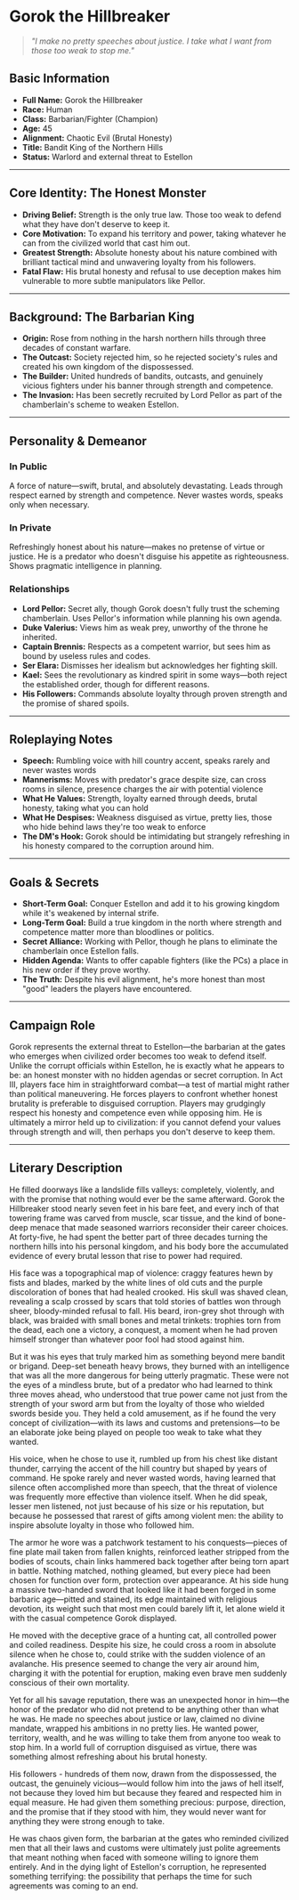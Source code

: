 # Gorok the Hillbreaker

> *"I make no pretty speeches about justice. I take what I want from those too weak to stop me."*

## Basic Information

- **Full Name:** Gorok the Hillbreaker
- **Race:** Human
- **Class:** Barbarian/Fighter (Champion)
- **Age:** 45
- **Alignment:** Chaotic Evil (Brutal Honesty)
- **Title:** Bandit King of the Northern Hills
- **Status:** Warlord and external threat to Estellon

---

## Core Identity: The Honest Monster

- **Driving Belief:** Strength is the only true law. Those too weak to defend what they have don't deserve to keep it.
- **Core Motivation:** To expand his territory and power, taking whatever he can from the civilized world that cast him out.
- **Greatest Strength:** Absolute honesty about his nature combined with brilliant tactical mind and unwavering loyalty from his followers.
- **Fatal Flaw:** His brutal honesty and refusal to use deception makes him vulnerable to more subtle manipulators like Pellor.

---

## Background: The Barbarian King

- **Origin:** Rose from nothing in the harsh northern hills through three decades of constant warfare.
- **The Outcast:** Society rejected him, so he rejected society's rules and created his own kingdom of the dispossessed.
- **The Builder:** United hundreds of bandits, outcasts, and genuinely vicious fighters under his banner through strength and competence.
- **The Invasion:** Has been secretly recruited by Lord Pellor as part of the chamberlain's scheme to weaken Estellon.

---

## Personality & Demeanor

### In Public
A force of nature—swift, brutal, and absolutely devastating. Leads through respect earned by strength and competence. Never wastes words, speaks only when necessary.

### In Private
Refreshingly honest about his nature—makes no pretense of virtue or justice. He is a predator who doesn't disguise his appetite as righteousness. Shows pragmatic intelligence in planning.

### Relationships

- **Lord Pellor:** Secret ally, though Gorok doesn't fully trust the scheming chamberlain. Uses Pellor's information while planning his own agenda.
- **Duke Valerius:** Views him as weak prey, unworthy of the throne he inherited.
- **Captain Brennis:** Respects as a competent warrior, but sees him as bound by useless rules and codes.
- **Ser Elara:** Dismisses her idealism but acknowledges her fighting skill.
- **Kael:** Sees the revolutionary as kindred spirit in some ways—both reject the established order, though for different reasons.
- **His Followers:** Commands absolute loyalty through proven strength and the promise of shared spoils.

---

## Roleplaying Notes

- **Speech:** Rumbling voice with hill country accent, speaks rarely and never wastes words
- **Mannerisms:** Moves with predator's grace despite size, can cross rooms in silence, presence charges the air with potential violence  
- **What He Values:** Strength, loyalty earned through deeds, brutal honesty, taking what you can hold
- **What He Despises:** Weakness disguised as virtue, pretty lies, those who hide behind laws they're too weak to enforce
- **The DM's Hook:** Gorok should be intimidating but strangely refreshing in his honesty compared to the corruption around him.

---

## Goals & Secrets

- **Short-Term Goal:** Conquer Estellon and add it to his growing kingdom while it's weakened by internal strife.
- **Long-Term Goal:** Build a true kingdom in the north where strength and competence matter more than bloodlines or politics.
- **Secret Alliance:** Working with Pellor, though he plans to eliminate the chamberlain once Estellon falls.
- **Hidden Agenda:** Wants to offer capable fighters (like the PCs) a place in his new order if they prove worthy.
- **The Truth:** Despite his evil alignment, he's more honest than most "good" leaders the players have encountered.

---

## Campaign Role

Gorok represents the external threat to Estellon—the barbarian at the gates who emerges when civilized order becomes too weak to defend itself. Unlike the corrupt officials within Estellon, he is exactly what he appears to be: an honest monster with no hidden agendas or secret corruption. In Act III, players face him in straightforward combat—a test of martial might rather than political maneuvering. He forces players to confront whether honest brutality is preferable to disguised corruption. Players may grudgingly respect his honesty and competence even while opposing him. He is ultimately a mirror held up to civilization: if you cannot defend your values through strength and will, then perhaps you don't deserve to keep them.

---

## Literary Description

He filled doorways like a landslide fills valleys: completely, violently, and with the promise that nothing would ever be the same afterward. Gorok the Hillbreaker stood nearly seven feet in his bare feet, and every inch of that towering frame was carved from muscle, scar tissue, and the kind of bone-deep menace that made seasoned warriors reconsider their career choices. At forty-five, he had spent the better part of three decades turning the northern hills into his personal kingdom, and his body bore the accumulated evidence of every brutal lesson that rise to power had required.

His face was a topographical map of violence: craggy features hewn by fists and blades, marked by the white lines of old cuts and the purple discoloration of bones that had healed crooked. His skull was shaved clean, revealing a scalp crossed by scars that told stories of battles won through sheer, bloody-minded refusal to fall. His beard, iron-grey shot through with black, was braided with small bones and metal trinkets: trophies torn from the dead, each one a victory, a conquest, a moment when he had proven himself stronger than whatever poor fool had stood against him.

But it was his eyes that truly marked him as something beyond mere bandit or brigand. Deep-set beneath heavy brows, they burned with an intelligence that was all the more dangerous for being utterly pragmatic. These were not the eyes of a mindless brute, but of a predator who had learned to think three moves ahead, who understood that true power came not just from the strength of your sword arm but from the loyalty of those who wielded swords beside you. They held a cold amusement, as if he found the very concept of civilization—with its laws and customs and pretensions—to be an elaborate joke being played on people too weak to take what they wanted.

His voice, when he chose to use it, rumbled up from his chest like distant thunder, carrying the accent of the hill country but shaped by years of command. He spoke rarely and never wasted words, having learned that silence often accomplished more than speech, that the threat of violence was frequently more effective than violence itself. When he did speak, lesser men listened, not just because of his size or his reputation, but because he possessed that rarest of gifts among violent men: the ability to inspire absolute loyalty in those who followed him.

The armor he wore was a patchwork testament to his conquests—pieces of fine plate mail taken from fallen knights, reinforced leather stripped from the bodies of scouts, chain links hammered back together after being torn apart in battle. Nothing matched, nothing gleamed, but every piece had been chosen for function over form, protection over appearance. At his side hung a massive two-handed sword that looked like it had been forged in some barbaric age—pitted and stained, its edge maintained with religious devotion, its weight such that most men could barely lift it, let alone wield it with the casual competence Gorok displayed.

He moved with the deceptive grace of a hunting cat, all controlled power and coiled readiness. Despite his size, he could cross a room in absolute silence when he chose to, could strike with the sudden violence of an avalanche. His presence seemed to change the very air around him, charging it with the potential for eruption, making even brave men suddenly conscious of their own mortality.

Yet for all his savage reputation, there was an unexpected honor in him—the honor of the predator who did not pretend to be anything other than what he was. He made no speeches about justice or law, claimed no divine mandate, wrapped his ambitions in no pretty lies. He wanted power, territory, wealth, and he was willing to take them from anyone too weak to stop him. In a world full of corruption disguised as virtue, there was something almost refreshing about his brutal honesty.

His followers -  hundreds of them now, drawn from the dispossessed, the outcast, the genuinely vicious—would follow him into the jaws of hell itself, not because they loved him but because they feared and respected him in equal measure. He had given them something precious: purpose, direction, and the promise that if they stood with him, they would never want for anything they were strong enough to take.

He was chaos given form, the barbarian at the gates who reminded civilized men that all their laws and customs were ultimately just polite agreements that meant nothing when faced with someone willing to ignore them entirely. And in the dying light of Estellon's corruption, he represented something terrifying: the possibility that perhaps the time for such agreements was coming to an end.